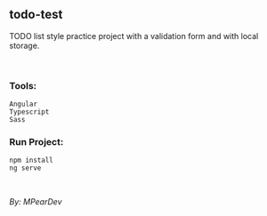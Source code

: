 ## todo-test

TODO list style practice project with a validation form and with local storage.

<br />

### Tools:

    Angular
    Typescript
    Sass

### Run Project:

    npm install
    ng serve

<br />

_By: MPearDev_
